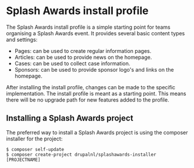 # Splash Awards install profile
The Splash Awards install profile is a simple starting point for teams 
organising a Splash Awards event. It provides several basic content types
and settings:
- Pages: can be used to create regular information pages.
- Articles: can be used to provide news on the homepage.
- Cases: can be used to collect case information.
- Sponsors: can be used to provide sponsor logo's and links on the homepage.

After installing the install profile, changes can be made to the specific 
implementation. The install profile is meant as a starting point. This means
there will be no upgrade path for new features added to the profile.

## Installing a Splash Awards project
The preferred way to install a Splash Awards project is using the composer
installer for the project:

```
$ composer self-update
$ composer create-project drupalnl/splashawards-installer [PROJECTNAME]
```
